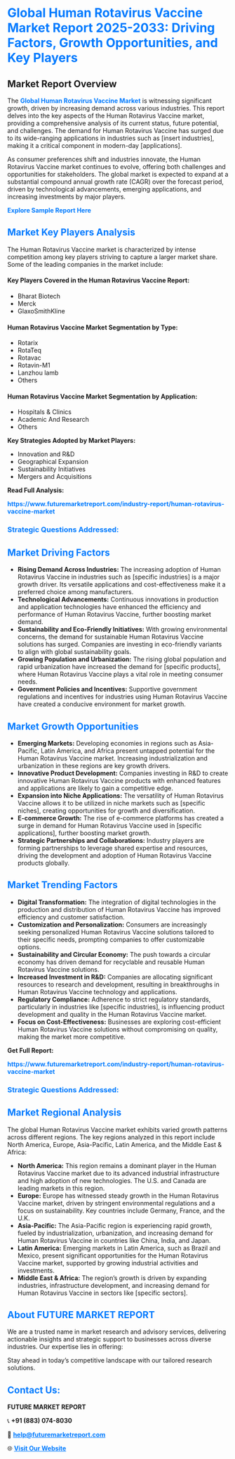 <h1 style="color: #007BFF;">Global Human Rotavirus Vaccine Market Report 2025-2033: Driving Factors, Growth Opportunities, and Key Players</h1>

<section id="overview">
<h2>Market Report Overview</h2>
<p>The <a href="https://www.futuremarketreport.com/industry-report/human-rotavirus-vaccine-market" style="color: #007BFF; text-decoration: none;"><strong>Global Human Rotavirus Vaccine Market</strong></a> is witnessing significant growth, driven by increasing demand across various industries. This report delves into the key aspects of the Human Rotavirus Vaccine market, providing a comprehensive analysis of its current status, future potential, and challenges. The demand for Human Rotavirus Vaccine has surged due to its wide-ranging applications in industries such as [insert industries], making it a critical component in modern-day [applications].</p>
<p>As consumer preferences shift and industries innovate, the Human Rotavirus Vaccine market continues to evolve, offering both challenges and opportunities for stakeholders. The global market is expected to expand at a substantial compound annual growth rate (CAGR) over the forecast period, driven by technological advancements, emerging applications, and increasing investments by major players.</p>
</section>

<section id="overview">
<p><a href="https://www.futuremarketreport.com/request-sample/reportId=76998" style="color: #007BFF; text-decoration: none;"><strong>Explore Sample Report Here</strong></a></p>
</section>

<section id="key-players">
<h2 style="color: #007BFF;">Market Key Players Analysis</h2>
<p>The Human Rotavirus Vaccine market is characterized by intense competition among key players striving to capture a larger market share. Some of the leading companies in the market include:</p>
<h4>Key Players Covered in the Human Rotavirus Vaccine Report:</h4>
<ul><li>Bharat Biotech</li><li>Merck</li><li>GlaxoSmithKline</li></ul>
<h4>Human Rotavirus Vaccine Market Segmentation by Type:</h4>
<ul><li>Rotarix</li><li>RotaTeq</li><li>Rotavac</li><li>Rotavin-M1</li><li>Lanzhou lamb</li><li>Others</li></ul>

<h4>Human Rotavirus Vaccine Market Segmentation by Application:</h4>
<ul><li>Hospitals &amp; Clinics</li><li>Academic And Research</li><li>Others</li></ul>
<p><strong>Key Strategies Adopted by Market Players:</strong></p>
<ul>
<li>Innovation and R&D</li>
<li>Geographical Expansion</li>
<li>Sustainability Initiatives</li>
<li>Mergers and Acquisitions</li>
</ul>
</section>

<section>
<p><strong>Read Full Analysis: </strong></p><a href="https://www.futuremarketreport.com/industry-report/human-rotavirus-vaccine-market" style="color: #007BFF; text-decoration: none;"><strong>https://www.futuremarketreport.com/industry-report/human-rotavirus-vaccine-market</strong></a>
<h3 style="color: #007BFF;">Strategic Questions Addressed:</h3>
</section>

<section id="driving-factors">
<h2 style="color: #007BFF;">Market Driving Factors</h2>
<ul>
<li><strong>Rising Demand Across Industries:</strong> The increasing adoption of Human Rotavirus Vaccine in industries such as [specific industries] is a major growth driver. Its versatile applications and cost-effectiveness make it a preferred choice among manufacturers.</li>
<li><strong>Technological Advancements:</strong> Continuous innovations in production and application technologies have enhanced the efficiency and performance of Human Rotavirus Vaccine, further boosting market demand.</li>
<li><strong>Sustainability and Eco-Friendly Initiatives:</strong> With growing environmental concerns, the demand for sustainable Human Rotavirus Vaccine solutions has surged. Companies are investing in eco-friendly variants to align with global sustainability goals.</li>
<li><strong>Growing Population and Urbanization:</strong> The rising global population and rapid urbanization have increased the demand for [specific products], where Human Rotavirus Vaccine plays a vital role in meeting consumer needs.</li>
<li><strong>Government Policies and Incentives:</strong> Supportive government regulations and incentives for industries using Human Rotavirus Vaccine have created a conducive environment for market growth.</li>
</ul>
</section>

<section id="growth-opportunities">
<h2 style="color: #007BFF;">Market Growth Opportunities</h2>
<ul>
<li><strong>Emerging Markets:</strong> Developing economies in regions such as Asia-Pacific, Latin America, and Africa present untapped potential for the Human Rotavirus Vaccine market. Increasing industrialization and urbanization in these regions are key growth drivers.</li>
<li><strong>Innovative Product Development:</strong> Companies investing in R&D to create innovative Human Rotavirus Vaccine products with enhanced features and applications are likely to gain a competitive edge.</li>
<li><strong>Expansion into Niche Applications:</strong> The versatility of Human Rotavirus Vaccine allows it to be utilized in niche markets such as [specific niches], creating opportunities for growth and diversification.</li>
<li><strong>E-commerce Growth:</strong> The rise of e-commerce platforms has created a surge in demand for Human Rotavirus Vaccine used in [specific applications], further boosting market growth.</li>
<li><strong>Strategic Partnerships and Collaborations:</strong> Industry players are forming partnerships to leverage shared expertise and resources, driving the development and adoption of Human Rotavirus Vaccine products globally.</li>
</ul>
</section>

<section id="trending-factors">
<h2 style="color: #007BFF;">Market Trending Factors</h2>
<ul>
<li><strong>Digital Transformation:</strong> The integration of digital technologies in the production and distribution of Human Rotavirus Vaccine has improved efficiency and customer satisfaction.</li>
<li><strong>Customization and Personalization:</strong> Consumers are increasingly seeking personalized Human Rotavirus Vaccine solutions tailored to their specific needs, prompting companies to offer customizable options.</li>
<li><strong>Sustainability and Circular Economy:</strong> The push towards a circular economy has driven demand for recyclable and reusable Human Rotavirus Vaccine solutions.</li>
<li><strong>Increased Investment in R&D:</strong> Companies are allocating significant resources to research and development, resulting in breakthroughs in Human Rotavirus Vaccine technology and applications.</li>
<li><strong>Regulatory Compliance:</strong> Adherence to strict regulatory standards, particularly in industries like [specific industries], is influencing product development and quality in the Human Rotavirus Vaccine market.</li>
<li><strong>Focus on Cost-Effectiveness:</strong> Businesses are exploring cost-efficient Human Rotavirus Vaccine solutions without compromising on quality, making the market more competitive.</li>
</ul>
</section>

<section>
<p><strong>Get Full Report: </strong></p><a href="https://www.futuremarketreport.com/industry-report/human-rotavirus-vaccine-market" style="color: #007BFF; text-decoration: none;"><strong>https://www.futuremarketreport.com/industry-report/human-rotavirus-vaccine-market</strong></a>
<h3 style="color: #007BFF;">Strategic Questions Addressed:</h3>
</section>


<section id="regional-analysis">
<h2 style="color: #007BFF;">Market Regional Analysis</h2>
<p>The global Human Rotavirus Vaccine market exhibits varied growth patterns across different regions. The key regions analyzed in this report include North America, Europe, Asia-Pacific, Latin America, and the Middle East & Africa:</p>
<ul>
<li><strong>North America:</strong> This region remains a dominant player in the Human Rotavirus Vaccine market due to its advanced industrial infrastructure and high adoption of new technologies. The U.S. and Canada are leading markets in this region.</li>
<li><strong>Europe:</strong> Europe has witnessed steady growth in the Human Rotavirus Vaccine market, driven by stringent environmental regulations and a focus on sustainability. Key countries include Germany, France, and the U.K.</li>
<li><strong>Asia-Pacific:</strong> The Asia-Pacific region is experiencing rapid growth, fueled by industrialization, urbanization, and increasing demand for Human Rotavirus Vaccine in countries like China, India, and Japan.</li>
<li><strong>Latin America:</strong> Emerging markets in Latin America, such as Brazil and Mexico, present significant opportunities for the Human Rotavirus Vaccine market, supported by growing industrial activities and investments.</li>
<li><strong>Middle East & Africa:</strong> The region’s growth is driven by expanding industries, infrastructure development, and increasing demand for Human Rotavirus Vaccine in sectors like [specific sectors].</li>
</ul>
</section>

<footer>
<h2 style="color: #007BFF;">About FUTURE MARKET REPORT</h2>
<p>We are a trusted name in market research and advisory services, delivering actionable insights and strategic support to businesses across diverse industries. Our expertise lies in offering:</p>

<p>Stay ahead in today’s competitive landscape with our tailored research solutions.</p>

<h2 style="color: #007BFF;">Contact Us:</h2>
<p><strong>FUTURE MARKET REPORT</strong></p>
<p>📞 <strong>+91 (883) 074-8030</strong></p>
<p>📧 <strong><a href="mailto:help@futuremarketreport.com" style="color: #007BFF;">help@futuremarketreport.com</a></strong></p>
<p>🌐 <strong><a href="https://www.futuremarketreport.com/" style="color: #007BFF;">Visit Our Website</a></strong></p>
</footer>